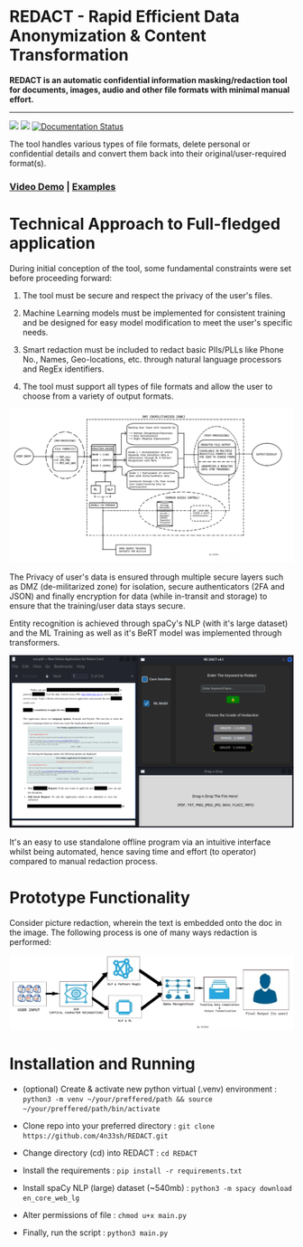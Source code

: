 # REDACT - Rapid Efficient Data Anonymization & Content Transformation

**REDACT is an automatic confidential information masking/redaction tool for documents, images, audio and other file formats with minimal manual effort.** 

---

<img src="https://img.shields.io/badge/Lincense_-GPL%203.0-orange"> <img src="https://img.shields.io/badge/python_->=%203.1-blue"> [![Documentation Status](https://img.shields.io/:docs-latest-green.svg)](http://opennlp.apache.org/docs/index.html)

The tool handles various types of file formats, delete personal or confidential details and convert them back into their original/user-required format(s). 

### [Video Demo](https://www.youtube.com/watch?v=C47vACIMZC8) | [Examples](https://github.com/4n33sh/REDACT/tree/main/example-outputs)

# Technical Approach to Full-fledged application

During initial conception of the tool, some fundamental constraints were set before proceeding forward:

1. The tool must be secure and respect the privacy of the user's files.

2. Machine Learning models must be implemented for consistent training and be designed for easy model modification to meet the user's specific needs.

3. Smart redaction must be included to redact basic PIIs/PLLs like Phone No., Names, Geo-locations, etc. through natural language processors and RegEx identifiers.

4. The tool must support all types of file formats and allow the user to choose from a variety of output formats.

![technical datagram](https://github.com/4n33sh/REDACT/blob/main/Technical%20Approach.png)

The Privacy of user's data is ensured through multiple secure layers such as DMZ (de-militarized zone) for isolation, secure authenticators (2FA and JSON) and finally encryption for data (while in-transit and storage) to ensure that the training/user data stays secure.

Entity recognition is achieved through spaCy's NLP (with it's large dataset) and the ML Training as well as it's BeRT model was implemented through transformers.

![prototype gui final](https://github.com/4n33sh/REDACT/blob/main/Prototype%20GUI%20%26%20Functionality.png)

It's an easy to use standalone offline program via an intuitive interface whilst being automated, hence saving time and effort (to operator) compared to manual redaction process.

# Prototype Functionality

Consider picture redaction, wherein the text is embedded onto the doc in the image. The following process is one of many ways redaction is performed:

![picture example](https://github.com/4n33sh/REDACT/blob/main/Image%20Redaction%20Flowchart.png)

# Installation and Running

* (optional) Create & activate new python virtual (.venv) environment :  ``` python3 -m venv ~/your/preffered/path && source ~/your/preffered/path/bin/activate ```

* Clone repo into your preferred directory : ``` git clone https://github.com/4n33sh/REDACT.git ```

* Change directory (cd) into REDACT : ``` cd REDACT ```

* Install the requirements : ``` pip install -r requirements.txt ```

* Install spaCy NLP (large) dataset (~540mb) : ``` python3 -m spacy download en_core_web_lg ```

* Alter permissions of file : ``` chmod u+x main.py ```

* Finally, run the script : ``` python3 main.py ```
